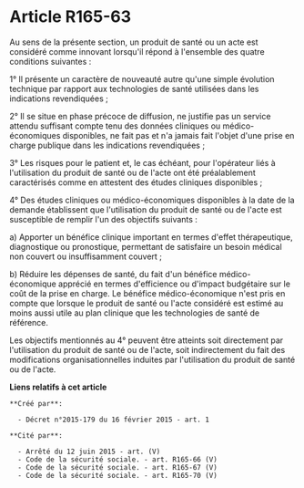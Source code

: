 # Article R165-63

Au sens de la présente section, un produit de santé ou un acte est considéré comme innovant lorsqu'il répond à l'ensemble des
quatre conditions suivantes : 

1° Il présente un caractère de nouveauté autre qu'une simple évolution technique par rapport aux technologies de santé
utilisées dans les indications revendiquées ; 

2° Il se situe en phase précoce de diffusion, ne justifie pas un service attendu suffisant compte tenu des données cliniques
ou médico-économiques disponibles, ne fait pas et n'a jamais fait l'objet d'une prise en charge publique dans les indications
revendiquées ; 

3° Les risques pour le patient et, le cas échéant, pour l'opérateur liés à l'utilisation du produit de santé ou de l'acte ont
été préalablement caractérisés comme en attestent des études cliniques disponibles ; 

4° Des études cliniques ou médico-économiques disponibles à la date de la demande établissent que l'utilisation du produit de
santé ou de l'acte est susceptible de remplir l'un des objectifs suivants : 

a) Apporter un bénéfice clinique important en termes d'effet thérapeutique, diagnostique ou pronostique, permettant de
satisfaire un besoin médical non couvert ou insuffisamment couvert ; 

b) Réduire les dépenses de santé, du fait d'un bénéfice médico-économique apprécié en termes d'efficience ou d'impact
budgétaire sur le coût de la prise en charge. Le bénéfice médico-économique n'est pris en compte que lorsque le produit de
santé ou l'acte considéré est estimé au moins aussi utile au plan clinique que les technologies de santé de référence. 

Les objectifs mentionnés au 4° peuvent être atteints soit directement par l'utilisation du produit de santé ou de l'acte,
soit indirectement du fait des modifications organisationnelles induites par l'utilisation du produit de santé ou de l'acte.

**Liens relatifs à cet article**

	**Créé par**:

	  - Décret n°2015-179 du 16 février 2015 - art. 1

	**Cité par**:

	  - Arrêté du 12 juin 2015 - art. (V)
	  - Code de la sécurité sociale. - art. R165-66 (V)
	  - Code de la sécurité sociale. - art. R165-67 (V)
	  - Code de la sécurité sociale. - art. R165-70 (V)
